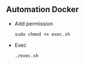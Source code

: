## Automation Docker

- Add permission

  ```
  sudo chmod +x exec.sh
  ```
- Exec
  ```
  ./exec.sh
  ```
